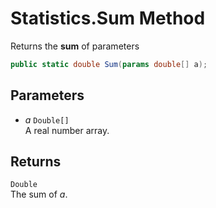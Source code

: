 # Statistics.Sum Method

Returns the __sum__ of parameters

```C#
public static double Sum(params double[] a);
```

## Parameters
* _a_ `Double[]`  
  A real number array.

## Returns
`Double`  
The sum of _a_.